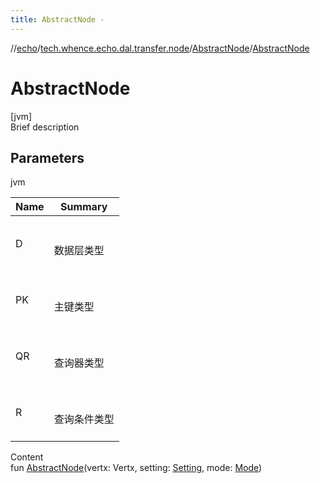 ```yaml
---
title: AbstractNode -
---
```

//[echo](../../index.md)/[tech.whence.echo.dal.transfer.node](../index.md)/[AbstractNode](index.md)/[AbstractNode](-abstract-node.md)



# AbstractNode  
[jvm]  
Brief description  


## Parameters  
  
jvm  
  
|  Name|  Summary| 
|---|---|
| D| <br><br>数据层类型<br><br>
| PK| <br><br>主键类型<br><br>
| QR| <br><br>查询器类型<br><br>
| R| <br><br>查询条件类型<br><br>
  
  
Content  
fun [AbstractNode](-abstract-node.md)(vertx: Vertx, setting: [Setting](../../tech.whence.echo.dal.transfer.project/-setting/index.md), mode: [Mode](../../tech.whence.echo.dal.transfer/-mode/index.md))  



